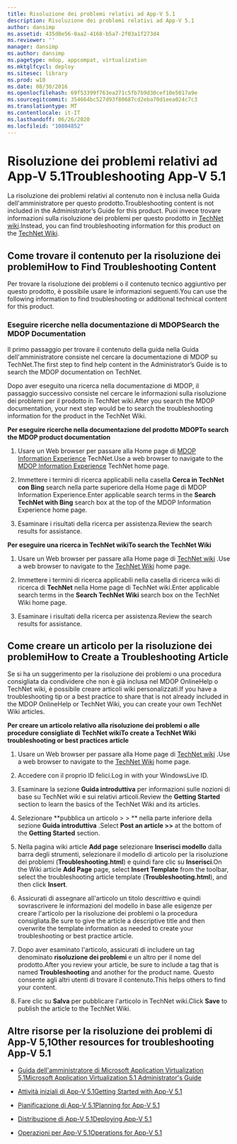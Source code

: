 ```yaml
---
title: Risoluzione dei problemi relativi ad App-V 5.1
description: Risoluzione dei problemi relativi ad App-V 5.1
author: dansimp
ms.assetid: 435d0e56-0aa2-4168-b5a7-2f03a1f273d4
ms.reviewer: ''
manager: dansimp
ms.author: dansimp
ms.pagetype: mdop, appcompat, virtualization
ms.mktglfcycl: deploy
ms.sitesec: library
ms.prod: w10
ms.date: 08/30/2016
ms.openlocfilehash: 69f53399f763ea271c5fb7b9d30cef10e5017a9e
ms.sourcegitcommit: 354664bc527d93f80687cd2eba70d1eea024c7c3
ms.translationtype: MT
ms.contentlocale: it-IT
ms.lasthandoff: 06/26/2020
ms.locfileid: "10804852"
---
```

# <span data-ttu-id="b9d18-103">Risoluzione dei problemi relativi ad App-V 5.1</span><span class="sxs-lookup"><span data-stu-id="b9d18-103">Troubleshooting App-V 5.1</span></span>


<span data-ttu-id="b9d18-104">La risoluzione dei problemi relativi al contenuto non è inclusa nella Guida dell'amministratore per questo prodotto.</span><span class="sxs-lookup"><span data-stu-id="b9d18-104">Troubleshooting content is not included in the Administrator’s Guide for this product.</span></span> <span data-ttu-id="b9d18-105">Puoi invece trovare informazioni sulla risoluzione dei problemi per questo prodotto in [TechNet wiki](https://go.microsoft.com/fwlink/p/?LinkId=224905).</span><span class="sxs-lookup"><span data-stu-id="b9d18-105">Instead, you can find troubleshooting information for this product on the [TechNet Wiki](https://go.microsoft.com/fwlink/p/?LinkId=224905).</span></span>

## <span data-ttu-id="b9d18-106">Come trovare il contenuto per la risoluzione dei problemi</span><span class="sxs-lookup"><span data-stu-id="b9d18-106">How to Find Troubleshooting Content</span></span>


<span data-ttu-id="b9d18-107">Per trovare la risoluzione dei problemi o il contenuto tecnico aggiuntivo per questo prodotto, è possibile usare le informazioni seguenti.</span><span class="sxs-lookup"><span data-stu-id="b9d18-107">You can use the following information to find troubleshooting or additional technical content for this product.</span></span>

### <span data-ttu-id="b9d18-108">Eseguire ricerche nella documentazione di MDOP</span><span class="sxs-lookup"><span data-stu-id="b9d18-108">Search the MDOP Documentation</span></span>

<span data-ttu-id="b9d18-109">Il primo passaggio per trovare il contenuto della guida nella Guida dell'amministratore consiste nel cercare la documentazione di MDOP su TechNet.</span><span class="sxs-lookup"><span data-stu-id="b9d18-109">The first step to find help content in the Administrator’s Guide is to search the MDOP documentation on TechNet.</span></span>

<span data-ttu-id="b9d18-110">Dopo aver eseguito una ricerca nella documentazione di MDOP, il passaggio successivo consiste nel cercare le informazioni sulla risoluzione dei problemi per il prodotto in TechNet wiki.</span><span class="sxs-lookup"><span data-stu-id="b9d18-110">After you search the MDOP documentation, your next step would be to search the troubleshooting information for the product in the TechNet Wiki.</span></span>

**<span data-ttu-id="b9d18-111">Per eseguire ricerche nella documentazione del prodotto MDOP</span><span class="sxs-lookup"><span data-stu-id="b9d18-111">To search the MDOP product documentation</span></span>**

1.  <span data-ttu-id="b9d18-112">Usare un Web browser per passare alla Home page di [MDOP Information Experience](https://go.microsoft.com/fwlink/?LinkId=236032) TechNet.</span><span class="sxs-lookup"><span data-stu-id="b9d18-112">Use a web browser to navigate to the [MDOP Information Experience](https://go.microsoft.com/fwlink/?LinkId=236032) TechNet home page.</span></span>

2.  <span data-ttu-id="b9d18-113">Immettere i termini di ricerca applicabili nella casella **Cerca in TechNet con Bing** search nella parte superiore della Home page di MDOP Information Experience.</span><span class="sxs-lookup"><span data-stu-id="b9d18-113">Enter applicable search terms in the **Search TechNet with Bing** search box at the top of the MDOP Information Experience home page.</span></span>

3.  <span data-ttu-id="b9d18-114">Esaminare i risultati della ricerca per assistenza.</span><span class="sxs-lookup"><span data-stu-id="b9d18-114">Review the search results for assistance.</span></span>

**<span data-ttu-id="b9d18-115">Per eseguire una ricerca in TechNet wiki</span><span class="sxs-lookup"><span data-stu-id="b9d18-115">To search the TechNet Wiki</span></span>**

1.  <span data-ttu-id="b9d18-116">Usare un Web browser per passare alla Home page di [TechNet wiki](https://go.microsoft.com/fwlink/p/?LinkId=224905) .</span><span class="sxs-lookup"><span data-stu-id="b9d18-116">Use a web browser to navigate to the [TechNet Wiki](https://go.microsoft.com/fwlink/p/?LinkId=224905) home page.</span></span>

2.  <span data-ttu-id="b9d18-117">Immettere i termini di ricerca applicabili nella casella di ricerca wiki di ricerca di **TechNet** nella Home page di TechNet wiki.</span><span class="sxs-lookup"><span data-stu-id="b9d18-117">Enter applicable search terms in the **Search TechNet Wiki** search box on the TechNet Wiki home page.</span></span>

3.  <span data-ttu-id="b9d18-118">Esaminare i risultati della ricerca per assistenza.</span><span class="sxs-lookup"><span data-stu-id="b9d18-118">Review the search results for assistance.</span></span>

## <span data-ttu-id="b9d18-119">Come creare un articolo per la risoluzione dei problemi</span><span class="sxs-lookup"><span data-stu-id="b9d18-119">How to Create a Troubleshooting Article</span></span>


<span data-ttu-id="b9d18-120">Se si ha un suggerimento per la risoluzione dei problemi o una procedura consigliata da condividere che non è già inclusa nel MDOP OnlineHelp o TechNet wiki, è possibile creare articoli wiki personalizzati.</span><span class="sxs-lookup"><span data-stu-id="b9d18-120">If you have a troubleshooting tip or a best practice to share that is not already included in the MDOP OnlineHelp or TechNet Wiki, you can create your own TechNet Wiki articles.</span></span>

**<span data-ttu-id="b9d18-121">Per creare un articolo relativo alla risoluzione dei problemi o alle procedure consigliate di TechNet wiki</span><span class="sxs-lookup"><span data-stu-id="b9d18-121">To create a TechNet Wiki troubleshooting or best practices article</span></span>**

1.  <span data-ttu-id="b9d18-122">Usare un Web browser per passare alla Home page di [TechNet wiki](https://go.microsoft.com/fwlink/p/?LinkId=224905) .</span><span class="sxs-lookup"><span data-stu-id="b9d18-122">Use a web browser to navigate to the [TechNet Wiki](https://go.microsoft.com/fwlink/p/?LinkId=224905) home page.</span></span>

2.  <span data-ttu-id="b9d18-123">Accedere con il proprio ID felici.</span><span class="sxs-lookup"><span data-stu-id="b9d18-123">Log in with your WindowsLive ID.</span></span>

3.  <span data-ttu-id="b9d18-124">Esaminare la sezione **Guida introduttiva** per informazioni sulle nozioni di base su TechNet wiki e sui relativi articoli.</span><span class="sxs-lookup"><span data-stu-id="b9d18-124">Review the **Getting Started** section to learn the basics of the TechNet Wiki and its articles.</span></span>

4.  <span data-ttu-id="b9d18-125">Selezionare \*\*pubblica un articolo &gt; &gt; \*\* nella parte inferiore della sezione **Guida introduttiva** .</span><span class="sxs-lookup"><span data-stu-id="b9d18-125">Select **Post an article &gt;&gt;** at the bottom of the **Getting Started** section.</span></span>

5.  <span data-ttu-id="b9d18-126">Nella pagina wiki article **Add page** selezionare **Inserisci modello** dalla barra degli strumenti, selezionare il modello di articolo per la risoluzione dei problemi (**Troubleshooting.html**) e quindi fare clic su **Inserisci**.</span><span class="sxs-lookup"><span data-stu-id="b9d18-126">On the Wiki article **Add Page** page, select **Insert Template** from the toolbar, select the troubleshooting article template (**Troubleshooting.html**), and then click **Insert**.</span></span>

6.  <span data-ttu-id="b9d18-127">Assicurati di assegnare all'articolo un titolo descrittivo e quindi sovrascrivere le informazioni del modello in base alle esigenze per creare l'articolo per la risoluzione dei problemi o la procedura consigliata.</span><span class="sxs-lookup"><span data-stu-id="b9d18-127">Be sure to give the article a descriptive title and then overwrite the template information as needed to create your troubleshooting or best practice article.</span></span>

7.  <span data-ttu-id="b9d18-128">Dopo aver esaminato l'articolo, assicurati di includere un tag denominato **risoluzione dei problemi** e un altro per il nome del prodotto.</span><span class="sxs-lookup"><span data-stu-id="b9d18-128">After you review your article, be sure to include a tag that is named **Troubleshooting** and another for the product name.</span></span> <span data-ttu-id="b9d18-129">Questo consente agli altri utenti di trovare il contenuto.</span><span class="sxs-lookup"><span data-stu-id="b9d18-129">This helps others to find your content.</span></span>

8.  <span data-ttu-id="b9d18-130">Fare clic su **Salva** per pubblicare l'articolo in TechNet wiki.</span><span class="sxs-lookup"><span data-stu-id="b9d18-130">Click **Save** to publish the article to the TechNet Wiki.</span></span>

## <span data-ttu-id="b9d18-131">Altre risorse per la risoluzione dei problemi di App-V 5,1</span><span class="sxs-lookup"><span data-stu-id="b9d18-131">Other resources for troubleshooting App-V 5.1</span></span>


-   [<span data-ttu-id="b9d18-132">Guida dell'amministratore di Microsoft Application Virtualization 5,1</span><span class="sxs-lookup"><span data-stu-id="b9d18-132">Microsoft Application Virtualization 5.1 Administrator's Guide</span></span>](microsoft-application-virtualization-51-administrators-guide.md)

-   [<span data-ttu-id="b9d18-133">Attività iniziali di App-V 5.1</span><span class="sxs-lookup"><span data-stu-id="b9d18-133">Getting Started with App-V 5.1</span></span>](getting-started-with-app-v-51.md)

-   [<span data-ttu-id="b9d18-134">Pianificazione di App-V 5.1</span><span class="sxs-lookup"><span data-stu-id="b9d18-134">Planning for App-V 5.1</span></span>](planning-for-app-v-51.md)

-   [<span data-ttu-id="b9d18-135">Distribuzione di App-V 5.1</span><span class="sxs-lookup"><span data-stu-id="b9d18-135">Deploying App-V 5.1</span></span>](deploying-app-v-51.md)

-   [<span data-ttu-id="b9d18-136">Operazioni per App-V 5.1</span><span class="sxs-lookup"><span data-stu-id="b9d18-136">Operations for App-V 5.1</span></span>](operations-for-app-v-51.md)






 

 






